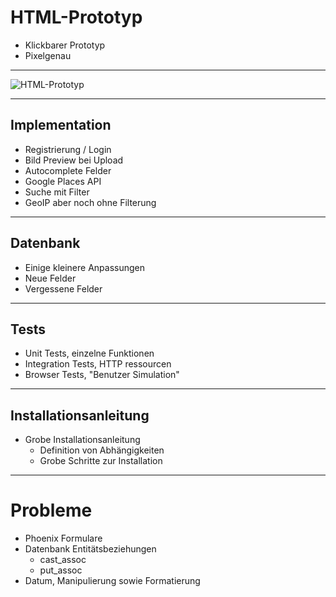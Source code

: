 # HTML-Prototyp

- Klickbarer Prototyp
- Pixelgenau

---

<!-- .slide: class="no-img-border htmlprototype" -->

![HTML-Prototyp](pictures/html-prototype.png)

---

## Implementation

- Registrierung / Login
- Bild Preview bei Upload
- Autocomplete Felder
- Google Places API
- Suche mit Filter
- GeoIP aber noch ohne Filterung

---

## Datenbank

- Einige kleinere Anpassungen
- Neue Felder
- Vergessene Felder

---

## Tests

- Unit Tests, einzelne Funktionen
- Integration Tests, HTTP ressourcen
- Browser Tests, "Benutzer Simulation"

---

## Installationsanleitung

- Grobe Installationsanleitung
  - Definition von Abhängigkeiten
  - Grobe Schritte zur Installation

---

# Probleme

- Phoenix Formulare
- Datenbank Entitätsbeziehungen
  - cast_assoc
  - put_assoc
- Datum, Manipulierung sowie Formatierung
